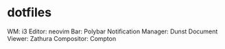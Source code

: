 # dotfiles

WM: i3
Editor: neovim
Bar: Polybar
Notification Manager: Dunst
Document Viewer: Zathura
Compositor: Compton
